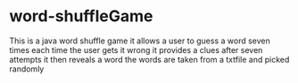 # word-shuffleGame
This is a java word shuffle game 
it allows a user to guess a word seven times each time the user gets it wrong it provides a clues
after seven attempts it then reveals a word
the words are taken from a txtfile and picked randomly
